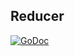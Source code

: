 ## Reducer

[![GoDoc](https://godoc.org/github.com/AdamColton/parlex/tree/reducer?status.svg)](https://godoc.org/github.com/AdamColton/parlex/tree/reducer)
